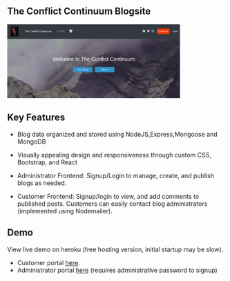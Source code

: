 ## The Conflict Continuum Blogsite

<div>
  <img src="/ConflictContinuum.png" alt="ConflictContinuum" width="400"></a>
</div>

## Key Features

* Blog data organized and stored using NodeJS,Express,Mongoose and MongoDB

* Visually appealing design and responsiveness through custom
  CSS, Bootstrap, and React

* Administrator Frontend: Signup/Login to manage, create, and
  publish blogs as needed.

* Customer Frontend: Signup/login to view, and add comments
  to published posts. Customers can easily contact blog
  administrators (implemented using Nodemailer).

## Demo
View live demo on heroku (free hosting version, initial startup may be slow). 
*  Customer portal [here](https://conflict-continuum.herokuapp.com/).
*  Administrator portal [here](https://conflict-continuum-admin.herokuapp.com/admin) (requires administrative password to signup)


